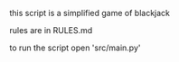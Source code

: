 this script is a simplified game of blackjack

rules are in RULES.md

to run the script open 'src/main.py'

